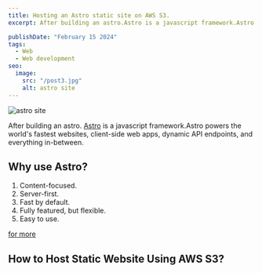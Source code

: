 ```yaml
---
title: Hosting an Astro static site on AWS S3.
excerpt: After building an astro.Astro is a javascript framework.Astro powers the world's fastest websites, client-side web apps, dynamic API endpoints, and everything in-between.

publishDate: "February 15 2024"
tags:
  - Web
  - Web development
seo:
  image:
    src: "/post3.jpg"
    alt: astro site
---
```


![astro site](/post3.jpg)

After building an astro. [Astro](https://astro.build/) is a javascript framework.Astro powers the world's fastest websites, client-side web apps, dynamic API endpoints, and everything in-between.

## Why use Astro?

1. Content-focused.
2. Server-first.
3. Fast by default.
4. Fully featured, but flexible.
5. Easy to use.

[for more](https://medium.com/@Adele_michael/advantages-of-using-astro-framework-980f30e50b81)

## How to Host Static Website Using AWS S3?
